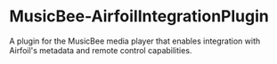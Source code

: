 # MusicBee-AirfoilIntegrationPlugin
A plugin for the MusicBee media player that enables integration with Airfoil's metadata and remote control capabilities.
